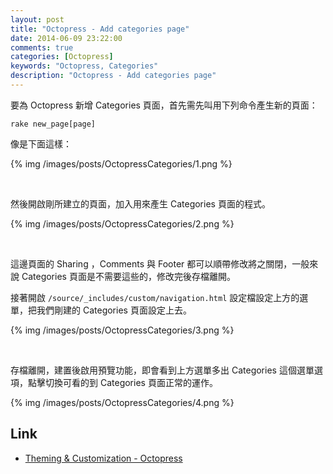 ```yaml
---
layout: post
title: "Octopress - Add categories page"
date: 2014-06-09 23:22:00
comments: true
categories: [Octopress]
keywords: "Octopress, Categories"
description: "Octopress - Add categories page"
---
```


要為 Octopress 新增 Categories 頁面，首先需先叫用下列命令產生新的頁面：

<!-- More -->

    rake new_page[page]


像是下面這樣：

{% img /images/posts/OctopressCategories/1.png %}

<br/>

然後開啟剛所建立的頁面，加入用來產生 Categories 頁面的程式。

{% img /images/posts/OctopressCategories/2.png %}

<br/>

這邊頁面的 Sharing ，Comments 與 Footer 都可以順帶修改將之關閉，一般來說 Categories 頁面是不需要這些的，修改完後存檔離開。  

接著開啟 `/source/_includes/custom/navigation.html` 設定檔設定上方的選單，把我們剛建的 Categories 頁面設定上去。  

{% img /images/posts/OctopressCategories/3.png %}

<br/>

存檔離開，建置後啟用預覽功能，即會看到上方選單多出 Categories 這個選單選項，點擊切換可看的到 Categories 頁面正常的運作。 

{% img /images/posts/OctopressCategories/4.png %}

Link
----
* [Theming & Customization - Octopress](http://octopress.org/docs/theme/template/)
